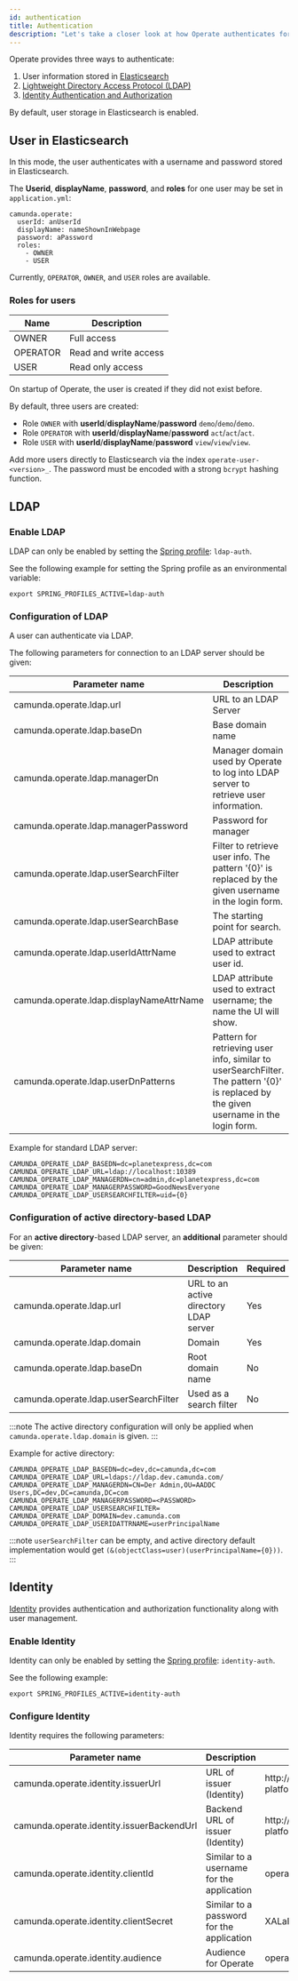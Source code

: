 ```yaml
---
id: authentication
title: Authentication
description: "Let's take a closer look at how Operate authenticates for use."
---
```


Operate provides three ways to authenticate:

1. User information stored in [Elasticsearch](#user-in-elasticsearch)
2. [Lightweight Directory Access Protocol (LDAP)](#ldap)
3. [Identity Authentication and Authorization](#identity)

By default, user storage in Elasticsearch is enabled.

## User in Elasticsearch

In this mode, the user authenticates with a username and password stored in Elasticsearch.

The **Userid**, **displayName**, **password**, and **roles** for one user may be set in `application.yml`:

```
camunda.operate:
  userId: anUserId
  displayName: nameShownInWebpage
  password: aPassword
  roles:
    - OWNER
    - USER
```

Currently, `OPERATOR`, `OWNER`, and `USER` roles are available.

### Roles for users
| Name     | Description           |
|----------|-----------------------|
| OWNER    | Full access           |
| OPERATOR | Read and write access |
| USER     | Read only access      |

On startup of Operate, the user is created if they did not exist before.

By default, three users are created:
* Role `OWNER` with **userId**/**displayName**/**password** `demo`/`demo`/`demo`.
* Role `OPERATOR` with **userId**/**displayName**/**password** `act`/`act`/`act`.
* Role `USER` with **userId**/**displayName**/**password** `view`/`view`/`view`.

Add more users directly to Elasticsearch via the index `operate-user-<version>_`. The password must be encoded with a strong `bcrypt` hashing function.

## LDAP

### Enable LDAP

LDAP can only be enabled by setting the [Spring profile](https://docs.spring.io/spring-boot/docs/current/reference/html/spring-boot-features.html#boot-features-profiles): `ldap-auth`.

See the following example for setting the Spring profile as an environmental variable:

```
export SPRING_PROFILES_ACTIVE=ldap-auth
```

### Configuration of LDAP

A user can authenticate via LDAP.

The following parameters for connection to an LDAP server should be given:

 Parameter name | Description | Example | Required |
 | -- | -- | -- | -- |
 | camunda.operate.ldap.url | URL to an LDAP Server | ldaps://camunda.com/ | Yes |
 | camunda.operate.ldap.baseDn | Base domain name | dc=camunda,dc=com | Yes |
 | camunda.operate.ldap.managerDn | Manager domain used by Operate to log into LDAP server to retrieve user information. | cn=admin,dc=camunda,dc=com | Yes |
 | camunda.operate.ldap.managerPassword| Password for manager | | Yes |
 | camunda.operate.ldap.userSearchFilter | Filter to retrieve user info. The pattern '{0}' is replaced by the given username in the login form. | {0} | No, default is {0} |
 | camunda.operate.ldap.userSearchBase | The starting point for search.| ou=Support,dc=camunda,dc=com | No |
 | camunda.operate.ldap.userIdAttrName | LDAP attribute used to extract user id. | userPrincipalName | No |
 | camunda.operate.ldap.displayNameAttrName| LDAP attribute used to extract username; the name the UI will show. | userName | No |
 | camunda.operate.ldap.userDnPatterns| Pattern for retrieving user info, similar to userSearchFilter. The pattern '{0}' is replaced by the given username in the login form. | uid={0},ou=people | No |

Example for standard LDAP server:
```shell
CAMUNDA_OPERATE_LDAP_BASEDN=dc=planetexpress,dc=com
CAMUNDA_OPERATE_LDAP_URL=ldap://localhost:10389
CAMUNDA_OPERATE_LDAP_MANAGERDN=cn=admin,dc=planetexpress,dc=com
CAMUNDA_OPERATE_LDAP_MANAGERPASSWORD=GoodNewsEveryone
CAMUNDA_OPERATE_LDAP_USERSEARCHFILTER=uid={0}
```

### Configuration of active directory-based LDAP

For an **active directory**-based LDAP server, an **additional** parameter should be given:

| Parameter name | Description | Required |
| -- | -- | -- |
| camunda.operate.ldap.url | URL to an active directory LDAP server | Yes |
| camunda.operate.ldap.domain| Domain | Yes |
| camunda.operate.ldap.baseDn| Root domain name | No |
| camunda.operate.ldap.userSearchFilter| Used as a search filter | No |

:::note
The active directory configuration will only be applied when `camunda.operate.ldap.domain` is given.
:::

Example for active directory:

````shell
CAMUNDA_OPERATE_LDAP_BASEDN=dc=dev,dc=camunda,dc=com
CAMUNDA_OPERATE_LDAP_URL=ldaps://ldap.dev.camunda.com/
CAMUNDA_OPERATE_LDAP_MANAGERDN=CN=Der Admin,OU=AADDC Users,DC=dev,DC=camunda,DC=com
CAMUNDA_OPERATE_LDAP_MANAGERPASSWORD=<PASSWORD>
CAMUNDA_OPERATE_LDAP_USERSEARCHFILTER=
CAMUNDA_OPERATE_LDAP_DOMAIN=dev.camunda.com
CAMUNDA_OPERATE_LDAP_USERIDATTRNAME=userPrincipalName
````

:::note
`userSearchFilter` can be empty, and active directory default implementation would get `(&(objectClass=user)(userPrincipalName={0}))`.
:::

## Identity

[Identity](../../identity/what-is-identity/) provides authentication and authorization functionality along with user management.

### Enable Identity

Identity can only be enabled by setting the [Spring profile](https://docs.spring.io/spring-boot/docs/current/reference/html/spring-boot-features.html#boot-features-profiles): `identity-auth`.

See the following example:

```
export SPRING_PROFILES_ACTIVE=identity-auth
```

### Configure Identity

Identity requires the following parameters:

| Parameter name | Description | Example value |
| -- | -- | -- |
| camunda.operate.identity.issuerUrl | URL of issuer (Identity) | http://localhost:18080/auth/realms/camunda-platform |
| camunda.operate.identity.issuerBackendUrl | Backend URL of issuer (Identity) | http://localhost:18080/auth/realms/camunda-platform |
| camunda.operate.identity.clientId | Similar to a username for the application | operate |
| camunda.operate.identity.clientSecret | Similar to a password for the application | XALaRPl...s7dL7 |
| camunda.operate.identity.audience | Audience for Operate | operate-api |


